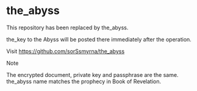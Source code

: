 # the_abyss
This repository has been replaced by the_abyss.

the_key to the Abyss will be posted there immediately after the operation.

Visit https://github.com/sorSsmyrna/the_abyss 

> [!NOTE]
> The encrypted document, private key and passphrase are the same. the_abyss name matches the prophecy in Book of Revelation.
